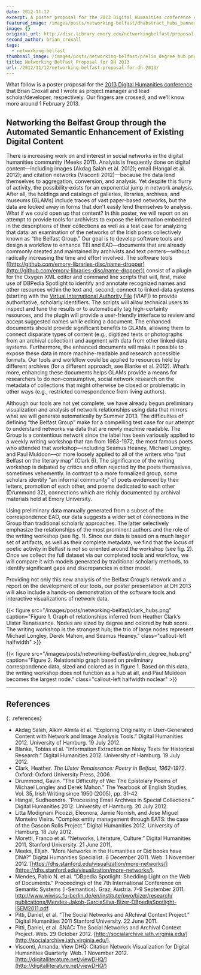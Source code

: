 ```yaml
---
date: 2012-11-12
excerpt: A poster proposal for the 2013 Digital Humanities conference co-written with Brian Croxall.
featured_image: /images/posts/networking-belfast/dhabstract_hubs_banner.png
image: {}
original_url: http://disc.library.emory.edu/networkingbelfast/proposal-for-dh-2013/
second_author: brian_croxall
tags:
  - networking-belfast
thumbnail_image: /images/posts/networking-belfast/prelim_degree_hub.png
title: Networking Belfast Proposal for DH 2013
url: /2012/11/12/networking-belfast-proposal-for-dh-2013/
---
```


What follow is a poster proposal for the [2013 Digital Humanities conference](http://dh2013.unl.edu/) that Brian Croxall and I wrote as project manager and lead scholar/developer, respectively. Our fingers are crossed, and we'll know more around 1 February 2013.

## Networking the Belfast Group through the Automated Semantic Enhancement of Existing Digital Content

There is increasing work on and interest in social networks in the digital humanities community (Meeks 2011). Analysis is frequently done on digital content—including images (Akdag Salah et al. 2012); email (Hangal et al. 2012); and citation networks (Visconti 2012)—because the data lend themselves to aggregation, conversion, and analysis. Yet despite this flurry of activity, the possibility exists for an exponential jump in network analysis. After all, the holdings and catalogs of galleries, libraries, archives, and museums (GLAMs) include traces of vast paper-based networks, but the data are locked away in forms that don’t easily lend themselves to analysis. What if we could open up that content? In this poster, we will report on an attempt to provide tools for archivists to expose the information embedded in the descriptions of their collections as well as a test case for analyzing that data: an examination of the networks of the Irish poets collectively known as “the Belfast Group.”
Our goal is to develop software tools and design a workflow to enhance TEI and EAD—documents that are already commonly created and maintained by archivists and text centers—without radically increasing the time and effort involved. The software tools ([http://github.com/emory-libraries-disc/name-dropper](http://github.com/emory-libraries-disc/name-dropper)) consist of a plugin for the Oxygen XML editor and command line scripts that will, first, make use of DBPedia Spotlight to identify and annotate recognized names and other resources within the text and, second, connect to linked-data systems (starting with the [Virtual International Authority File](http://viaf.org/) [VIAF]) to provide authoritative, scholarly identifiers. The scripts will allow technical users to inspect and tune the results or to automatically tag high-certainty resources, and the plugin will provide a user-friendly interface to review and accept suggested names while editing a document. The enhanced documents should provide significant benefits to GLAMs, allowing them to connect disparate types of content (e.g., digitized texts or photographs from an archival collection) and augment with data from other linked data systems. Furthermore, the enhanced documents will make it possible to expose these data in more machine-readable and research accessible formats. Our tools and workflow could be applied to resources held by different archives (for a different approach, see Blanke et al. 2012). What’s more, enhancing these documents helps GLAMs provide a means for researchers to do non-consumptive, social network research on the metadata of collections that might otherwise be closed or problematic in other ways (e.g., restricted correspondence from living authors).

Although our tools are not yet complete, we have already begun preliminary visualization and analysis of network relationships using data that mirrors what we will generate automatically by Summer 2013. The difficulties of defining “the Belfast Group” make for a compelling test case for our attempt to understand networks via data that are newly machine readable. The Group is a contentious network since the label has been variously applied to a weekly writing workshop that ran from 1963-1972, the most famous poets who attended that workshop—including Seamus Heaney, Michael Longley, and Paul Muldoon—or more loosely applied to all of the writers who “put Belfast on the literary map” (Clark 6). The significance of the writing workshop is debated by critics and often rejected by the poets themselves, sometimes vehemently. In contrast to a more formalized group, some scholars identify “an informal community” of poets evidenced by their letters, promotion of each other, and poems dedicated to each other (Drummond 32), connections which are richly documented by archival materials held at Emory University.

Using preliminary data manually generated from a subset of the correspondence EAD, our data suggests a wider set of connections in the Group than traditional scholarly approaches. The latter selectively emphasize the relationships of the most prominent authors and the role of the writing workshop (see fig. 1). Since our data is based on a much larger set of artifacts, as well as their complete metadata, we find that the locus of poetic activity in Belfast is not so oriented around the workshop (see fig. 2). Once we collect the full dataset via our completed tools and workflow, we will compare it with models generated by traditional scholarly methods, to identify significant gaps and discrepancies in either model.

Providing not only this new analysis of the Belfast Group’s network and a report on the development of our tools, our poster presentation at DH 2013 will also include a hands-on demonstration of the software tools and interactive visualizations of network data.


{{< figure src="/images/posts/networking-belfast/clark_hubs.png" caption="Figure 1. Graph of relationships inferred from Heather Clark’s Ulster Renaissance. Nodes are sized by degree and colored by hub score. The writing workshop is the strongest hub; the trio of large nodes represent Michael Longley, Derek Mahon, and Seamus Heaney." class="callout-left halfwidth" >}}

{{< figure src="/images/posts/networking-belfast/prelim_degree_hub.png" caption="Figure 2. Relationship graph based on preliminary correspondence data, sized and colored as in figure 1. Based on this data, the writing workshop does not function as a hub at all, and Paul Muldoon becomes the largest node." class="callout-left halfwidth noclear" >}}

* * *

## References

{: .references}

- Akdag Salah, Alkim Almila et al. “Exploring Originality in User-Generated Content with Network and Image Analysis Tools.” Digital Humanities 2012. University of Hamburg. 19 July 2012.
- Blanke, Tobias et al. “Information Extraction on Noisy Texts for Historical Research.” Digital Humanities 2012. University of Hamburg. 19 July 2012.
- Clark, Heather. _The Ulster Renaissance: Poetry in Belfast, 1962-1972_. Oxford: Oxford University Press, 2006.
- Drummond, Gavin. “The Difficulty of We: The Epistolary Poems of Michael Longley and Derek Mahon.” The Yearbook of English Studies, Vol. 35, Irish Writing since 1950 (2005), pp. 31-42
- Hangal, Sudheendra. “Processing Email Archives in Special Collections.” Digital Humanities 2012. University of Hamburg. 20 July 2012.
- Litta Modignani Picozzi, Eleonora, Jamie Norrish, and Jose Miguel Monteiro Vieira. “Complex entity management through EATS: the case of the Gascon Rolls Project.” Digital Humanities 2012. University of Hamburg. 18 July 2012.
- Moretti, Franco et al. “Networks, Literature, Culture.” Digital Humanities 2011. Stanford University. 21 June 2011.
- Meeks, Elijah. “More Networks in the Humanities or Did books have DNA?” Digital Humanities Specialist. 6 December 2011. Web. 1 November 2012. [https://dhs.stanford.edu/visualization/more-networks/](https://dhs.stanford.edu/visualization/more-networks/).
- Mendes, Pablo N. et al. “DBpedia Spotlight: Shedding Light on the Web of Documents.” Proceedings of the 7th International Conference on Semantic Systems (I-Semantics). Graz, Austria. 7–9 September 2011. [http://www.wiwiss.fu-berlin.de/en/institute/pwo/bizer/research/ publications/Mendes-Jakob-GarciaSilva-Bizer-DBpediaSpotlight-ISEM2011.pdf](http://www.wiwiss.fu-berlin.de/en/institute/pwo/bizer/research/publications/Mendes-Jakob-GarciaSilva-Bizer-DBpediaSpotlight-ISEM2011.pdf).
- Pitti, Daniel, et al. “The Social Networks and ARchival Context Project.” Digital Humanities 2011 Stanford University. 22 June 2011.
- Pitti, Daniel, et al. SNAC: The Social Networks and Archival Context Project. Web. 29 October 2012. [http://socialarchive.iath.virginia.edu/](http://socialarchive.iath.virginia.edu/).
- Visconti, Amanda. View DHQ: Citation Network Visualization for Digital Humanities Quarterly. Web. 1 November 2012. [http://digitalliterature.net/viewDHQ/](http://digitalliterature.net/viewDHQ/)
